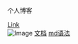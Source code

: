 
个人博客

[Link](/beginner-html-site-styled/index.html)  
![Image](https://www.markdown.xyz/assets/images/tux.png) 
[文档](/aaa.md) 
[md语法](https://www.markdown.xyz/basic-syntax/) 

